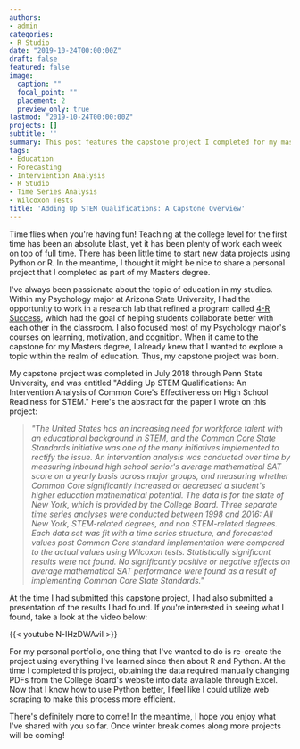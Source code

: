 ```yaml
---
authors:
- admin
categories:
- R Studio
date: "2019-10-24T00:00:00Z"
draft: false
featured: false
image:
  caption: ""
  focal_point: ""
  placement: 2
  preview_only: true
lastmod: "2019-10-24T00:00:00Z"
projects: []
subtitle: ''
summary: This post features the capstone project I completed for my masters degree. The project was an intervention analysis of average mathematical SAT scores before and after the implementation of Common Core Curriculum. This project relied heavily on time series analysis.
tags:
- Education
- Forecasting
- Interviention Analysis
- R Studio
- Time Series Analysis
- Wilcoxon Tests
title: 'Adding Up STEM Qualifications: A Capstone Overview'
---
```

Time flies when you're having fun! Teaching at the college level for the first time has been an absolute blast, yet it has been plenty of work each week on top of full time. There has been little time to start new data projects using Python or R. In the meantime, I thought it might be nice to share a personal project that I completed as part of my Masters degree.

I've always been passionate about the topic of education in my studies. Within my Psychology major at Arizona State University, I had the opportunity to work in a research lab that refined a program called [4-R Success](https://link.springer.com/article/10.1007/s11612-013-0231-1), which had the goal of helping students collaborate better with each other in the classroom. I also focused most of my Psychology major's courses on learning, motivation, and cognition. When it came to the capstone for my Masters degree, I already knew that I wanted to explore a topic within the realm of education. Thus, my capstone project was born.

My capstone project was completed in July 2018 through Penn State University, and was entitled "Adding Up STEM Qualifications: An Intervention Analysis of Common Core's Effectiveness on High School Readiness for STEM." Here's the abstract for the paper I wrote on this project:

>*"The United States has an increasing need for workforce talent with an educational background in STEM, and the Common Core State Standards initiative was one of the many initiatives implemented to rectify the issue. An intervention analysis was conducted over time by measuring inbound high school senior's average mathematical SAT score on a yearly basis across major groups, and measuring whether Common Core significantly increased or decreased a student's higher education mathematical potential. The data is for the state of New York, which is provided by the College Board.  Three separate time series analyses were conducted between 1998 and 2016: All New York, STEM-related degrees, and non STEM-related degrees. Each data set was fit with a time series structure, and forecasted values post Common Core standard implementation were compared to the actual values using Wilcoxon tests. Statistically significant results were not found. No significantly positive or negative effects on average mathematical SAT performance were found as a result of implementing Common Core State Standards."*

At the time I had submitted this capstone project, I had also submitted a presentation of the results I had found. If you're interested in seeing what I found, take a look at the video below:

{{< youtube N-IHzDWAviI >}}



For my personal portfolio, one thing that I've wanted to do is re-create the project using everything I've learned since then about R and Python. At the time I completed this project, obtaining the data required manually changing PDFs from the College Board's website into data available through Excel. Now that I know how to use Python better, I feel like I could utilize web scraping to make this process more efficient.

There's definitely more to come! In the meantime, I hope you enjoy what I've shared with you so far. Once winter break comes along.more projects will be coming!